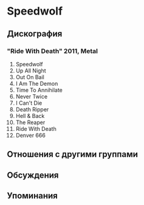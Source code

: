 # Speedwolf



## Дискография

### "Ride With Death" 2011, Metal

01. Speedwolf
02. Up All Night
03. Out On Bail
04. I Am The Demon
05. Time To Annihilate
06. Never Twice
07. I Can't Die
08. Death Ripper
09. Hell & Back
10. The Reaper
11. Ride With Death
12. Denver 666


## Отношения с другими группами


## Обсуждения


## Упоминания

